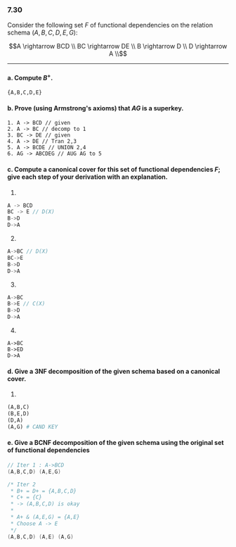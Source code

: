 ### 7.30


Consider the following set $F$ of functional dependencies on the relation 
schema $(A, B, C, D, E, G)$: 

$$A \rightarrow BCD \\
BC \rightarrow DE \\
B \rightarrow D \\
D \rightarrow A \\$$

---

#### a. Compute $B^+$.
```{A,B,C,D,E}```

#### b. Prove (using Armstrong's axioms) that $AG$ is a superkey.

```
1. A -> BCD // given
2. A -> BC // decomp to 1
3. BC -> DE // given
4. A -> DE // Tran 2,3
5. A -> BCDE // UNION 2,4
6. AG -> ABCDEG // AUG AG to 5
```

#### c. Compute a canonical cover for this set of functional dependencies $F$; give each step of your derivation with an explanation.

1.
```C++
A -> BCD
BC -> E // D(X)
B->D
D->A
```
2.
```C++
A->BC // D(X)
BC->E
B->D
D->A
```

3.
```C++
A->BC 
B->E // C(X)
B->D
D->A
```

4.
```
A->BC 
B->ED
D->A
```

#### d. Give a 3NF decomposition of the given schema based on a canonical cover.

1. 
```Python
(A,B,C)
(B,E,D)
(D,A)
(A,G) # CAND KEY
```

#### e. Give a BCNF decomposition of the given schema using the original set  of functional dependencies

```C++
// Iter 1 : A->BCD
(A,B,C,D) (A,E,G)

/* Iter 2
 * B+ = D+ = {A,B,C,D}
 * C+ = {C}
 * -> (A,B,C,D) is okay
 *
 * A+ & (A,E,G) = {A,E}
 * Choose A -> E
 */
(A,B,C,D) (A,E) (A,G)
```
